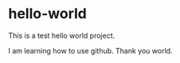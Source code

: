 # hello-world
This is a test hello world project.

I am learning how to use github. Thank you world.
